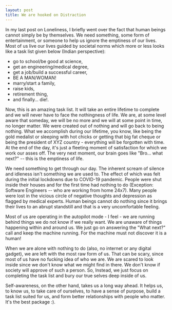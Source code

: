 ```yaml
---
layout: post
title: We are hooked on Distraction
---
```

In my last post on Loneliness, I briefly went over the fact that human beings cannot simply be by themselves. We need something, some form of entertainment, or someone to help us ignore the emptiness of our lives. Most of us live our lives guided by societal norms which more or less looks like a task list given below (Indian perspective):

  - go to school/be good at science,
  - get an engineering/medical degree, 
  - get a job/build a successful career,
  - BE A MAN/WOMAN! 
  - marry/start a family, 
  - raise kids, 
  - retirement thing,
  - and finally… die!. 

Now, this is an amazing task list. It will take an entire lifetime to complete and we will never have to face the nothingness of life. We are, at some level aware that someday, we will be no more and we will at some point in time, no longer matter. We were created out of nothing and will go back to being nothing. What we accomplish during our lifetime, you know, like being the gold medalist or sleeping with hot chicks or getting that big fat cheque or being the president of XYZ country - everything will be forgotten with time. At the end of the day, it's just a fleeting moment of satisfaction for which we work our asses off. The very next moment, our brain goes like "Bro... what next?" -- this is the emptiness of life. 

We need something to get through our day. The inherent scream of silence and idleness isn't something we are used to. The effect of which was felt during the initial lockdowns due to COVID-19 pandemic. People were shut inside their houses and for the first time had nothing to do (Exception: Software Engineers -- who are working from home 24x7). Many people were lost in the vicious circle of negative thoughts and depression as flagged by medical experts. Human beings cannot do nothing since it brings their lives to an abrupt standstill and that is a very uncomfortable feeling.

Most of us are operating in the autopilot mode - I feel - we are running behind things we do not know if we really want. We are unaware of things happening within and around us. We just go on answering the "What next?" call and keep the machine running. For the machine must not discover it is a human!

When we are alone with nothing to do (also, no internet or any digital gadget), we are left with the most raw form of us. That can be scary, since most of us have no fucking idea of who we are. We are scared to look inside since we don't know what we might find in there. We don't know if society will approve of such a person. So, Instead, we just focus on completing the task list and bury our true selves deep inside of us.

Self-awareness, on the other hand, takes us a long way ahead. It helps us, to know us, to take care of ourselves, to have a sense of purpose, build a task list suited for us, and form better relationships with people who matter. It's the best package :). 



